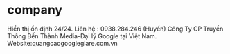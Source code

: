 # company
Hiển thị ổn định 24/24. Liên hệ : 0938.284.246 (Huyền)  Công Ty CP Truyền Thông Bến Thành Media-Đại lý Google tại Việt Nam. Website:quangcaogooglegiare.com.vn
